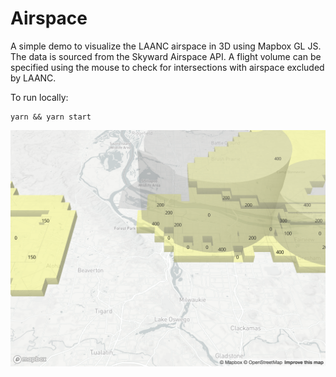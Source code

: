# Airspace

A simple demo to visualize the LAANC airspace in 3D using Mapbox GL JS. The data
is sourced from the Skyward Airspace API. A flight volume can be specified using
the mouse to check for intersections with airspace excluded by LAANC.

To run locally: 

```
yarn && yarn start
```

![Screenshot](https://raw.githubusercontent.com/gribbet/airspace/master/screenshot.png)